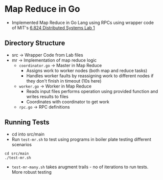 # Map Reduce in Go

- Implemented Map Reduce in Go Lang using RPCs using wrapper code of MIT's [6.824 Distributed Systems Lab 1](https://pdos.csail.mit.edu/6.824/labs/lab-mr.html)
  
## Directory Structure

- src -> Wrapper Code from Lab files
- mr -> Implementation of map reduce logic
  - `coordinator.go` -> Master in Map Reduce
    - Assigns work to worker nodes (both map and reduce tasks)
    - Handles worker faults by reassigning work to different nodes if they don't finish in timeout (10s here)
  - `worker.go` -> Worker in Map Reduce
    - Reads input files performs operation using provided function and writes results to files
    - Coordinates with coordinator to get work
  - `rpc.go` -> RPC definitions

## Running Tests

- cd into src/main
- Run `test-mr.sh` to test using programs in boiler plate testing different scenarios
```
cd src/main
./test-mr.sh
```
- `test-mr-many.sh` takes arugment trails - no of iterations to run tests. More robust testing
